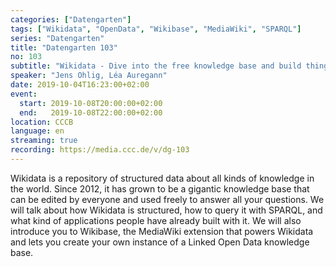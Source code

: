 ```yaml
---
categories: ["Datengarten"]
tags: ["Wikidata", "OpenData", "Wikibase", "MediaWiki", "SPARQL"]
series: "Datengarten"
title: "Datengarten 103"
no: 103
subtitle: "Wikidata - Dive into the free knowledge base and build things with it!"
speaker: "Jens Ohlig, Léa Auregann"
date: 2019-10-04T16:23:00+02:00
event:
  start: 2019-10-08T20:00:00+02:00
  end:   2019-10-08T22:00:00+02:00
location: CCCB
language: en
streaming: true
recording: https://media.ccc.de/v/dg-103 
---
```


Wikidata is a repository of structured data about all kinds of knowledge in the
world. Since 2012, it has grown to be a gigantic knowledge base that can be
edited by everyone and used freely to answer all your questions. We will talk
about how Wikidata is structured, how to query it with SPARQL, and what kind of
applications people have already built with it. We will also introduce you to
Wikibase, the MediaWiki extension that powers Wikidata and lets you create your
own instance of a Linked Open Data knowledge base.
